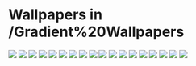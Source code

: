 # Wallpapers in /Gradient%20Wallpapers

![](/Gradient%20Wallpapers_Previews/jlpv3gf20c291.png)
![](/Gradient%20Wallpapers_Previews/vivid-blurred-colorful%20wallpaper-background.jpg)
![](/Gradient%20Wallpapers_Previews/vtqfnb9zwufc1.jpg)
![](/Gradient%20Wallpapers_Previews/wallpaperflare%20com%20wallpaper.jpg)
![](/Gradient%20Wallpapers_Previews/wallpaperflare.com_wallpaper%20(2).jpg)
![](/Gradient%20Wallpapers_Previews/wallpaperflare.com_wallpaper%20(3).jpg)
![](/Gradient%20Wallpapers_Previews/wallpaperflare.com_wallpaper%20(4).jpg)
![](/Gradient%20Wallpapers_Previews/wp11080925-gradient-pc-wallpapers.jpg)
![](/Gradient%20Wallpapers_Previews/wp11455878-gradient-blur-wallpapers.jpg)
![](/Gradient%20Wallpapers_Previews/wp11455892-gradient-blur-wallpapers.jpg)
![](/Gradient%20Wallpapers_Previews/wp11455899-gradient-blur-wallpapers.jpg)
![](/Gradient%20Wallpapers_Previews/wp11455909-gradient-blur-wallpapers.jpg)
![](/Gradient%20Wallpapers_Previews/wp11455920-gradient-blur-wallpapers.jpg)
![](/Gradient%20Wallpapers_Previews/wp11455987-gradient-blur-wallpapers.png)
![](/Gradient%20Wallpapers_Previews/wp11456006-gradient-blur-wallpapers.jpg)
![](/Gradient%20Wallpapers_Previews/wp11456007-gradient-blur-wallpapers.jpg)
![](/Gradient%20Wallpapers_Previews/wp5502431-gradient-4k-wallpapers.jpg)
![](/Gradient%20Wallpapers_Previews/wp5502908-gradient-4k-wallpapers.png)
